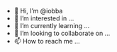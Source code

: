 - 👋 Hi, I’m @iobba
- 👀 I’m interested in ...
- 🌱 I’m currently learning ...
- 💞️ I’m looking to collaborate on ...
- 📫 How to reach me ...

<!---
iobba/iobba is a ✨ special ✨ repository because its `README.md` (this file) appears on your GitHub profile.
You can click the Preview link to take a look at your changes.
--->
